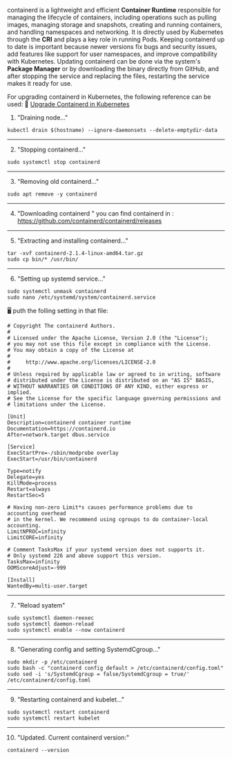 containerd is a lightweight and efficient **Container Runtime** responsible for managing the lifecycle of containers, including operations such as pulling images, managing storage and snapshots, creating and running containers, and handling namespaces and networking. 
It is directly used by Kubernetes through the **CRI** and plays a key role in running Pods. 
Keeping containerd up to date is important because newer versions fix bugs and security issues, add features like support for user namespaces, and improve compatibility with Kubernetes. 
Updating containerd can be done via the system's **Package Manager** or by downloading the binary directly from GitHub, and after stopping the service and replacing the files, restarting the service makes it ready for use.

For upgrading containerd in Kubernetes, the following reference can be used:
🔗 [Upgrade Containerd in Kubernetes](https://www.vijay-narayanan.com/posts/kubernetes/upgrade-containerd-kubernetes/)

01. "Draining node..."
```
kubectl drain $(hostname) --ignore-daemonsets --delete-emptydir-data
```

---

02. "Stopping containerd..."
```
sudo systemctl stop containerd
```

---

03. "Removing old containerd..."
```
sudo apt remove -y containerd
```

---

04. "Downloading containerd "
you can find containerd in : https://github.com/containerd/containerd/releases

---

05. "Extracting and installing containerd..."
```
tar -xvf containerd-2.1.4-linux-amd64.tar.gz
sudo cp bin/* /usr/bin/
```

---

06. "Setting up systemd service..."
```
sudo systemctl unmask containerd
sudo nano /etc/systemd/system/containerd.service
```
🖥️ puth the folling setting in that file:

```
# Copyright The containerd Authors.
#
# Licensed under the Apache License, Version 2.0 (the "License");
# you may not use this file except in compliance with the License.
# You may obtain a copy of the License at
#
#     http://www.apache.org/licenses/LICENSE-2.0
#
# Unless required by applicable law or agreed to in writing, software
# distributed under the License is distributed on an "AS IS" BASIS,
# WITHOUT WARRANTIES OR CONDITIONS OF ANY KIND, either express or implied.
# See the License for the specific language governing permissions and
# limitations under the License.

[Unit]
Description=containerd container runtime
Documentation=https://containerd.io
After=network.target dbus.service

[Service]
ExecStartPre=-/sbin/modprobe overlay
ExecStart=/usr/bin/containerd

Type=notify
Delegate=yes
KillMode=process
Restart=always
RestartSec=5

# Having non-zero Limit*s causes performance problems due to accounting overhead
# in the kernel. We recommend using cgroups to do container-local accounting.
LimitNPROC=infinity
LimitCORE=infinity

# Comment TasksMax if your systemd version does not supports it.
# Only systemd 226 and above support this version.
TasksMax=infinity
OOMScoreAdjust=-999

[Install]
WantedBy=multi-user.target

```

---

07. "Reload syatem"
```
sudo systemctl daemon-reexec
sudo systemctl daemon-reload
sudo systemctl enable --now containerd
```

---

08. "Generating config and setting SystemdCgroup..."
```
sudo mkdir -p /etc/containerd
sudo bash -c "containerd config default > /etc/containerd/config.toml"
sudo sed -i 's/SystemdCgroup = false/SystemdCgroup = true/' /etc/containerd/config.toml
```

---

09. "Restarting containerd and kubelet..."
```
sudo systemctl restart containerd
sudo systemctl restart kubelet
```

---

10. "Updated. Current containerd version:"
```
containerd --version
```
